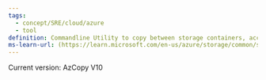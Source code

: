 ```yaml
---
tags:
  - concept/SRE/cloud/azure 
  - tool
definition: Commandline Utility to copy between storage containers, accounts, subscriptions or even Amazon and google accounts
ms-learn-url: (https://learn.microsoft.com/en-us/azure/storage/common/storage-use-azcopy-v10)
---
```


Current version: AzCopy V10
